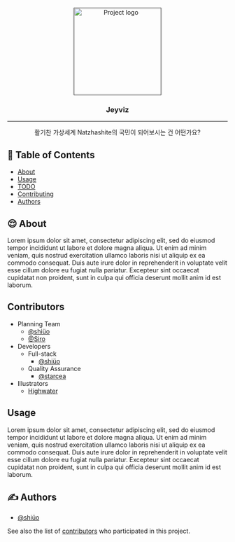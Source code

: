 <p align="center">
  <a href="" rel="noopener">
 <img width=200px height=200px src="icon" alt="Project logo"></a>
</p>

<h3 align="center">Jeyviz</h3>

---

<p align="center">활기찬 가상세계 Natzhashite의 국민이 되어보시는 건 어떤가요? 
     <br>  
</p>

## 📝 Table of Contents
- [About](#about)
- [Usage](#usage)
- [TODO](../TODO.md)
- [Contributing](../CONTRIBUTING.md)
- [Authors](#authors)

## 😌 About <a name = "about"></a>
Lorem ipsum dolor sit amet, consectetur adipiscing elit, sed do eiusmod tempor incididunt ut labore et dolore magna aliqua. Ut enim ad minim veniam, quis nostrud exercitation ullamco laboris nisi ut aliquip ex ea commodo consequat. Duis aute irure dolor in reprehenderit in voluptate velit esse cillum dolore eu fugiat nulla pariatur. Excepteur sint occaecat cupidatat non proident, sunt in culpa qui officia deserunt mollit anim id est laborum.

## Contributors <a name="contributors"></a>
- Planning Team
  - [@shiüo](https://linktr.ee/shiueo)
  - [@Siro](https://whitet.dev/)
- Developers
  - Full-stack
    - [@shiüo](https://linktr.ee/shiueo)
  - Quality Assurance
    - [@starcea](https://github.com/star0202)
- Illustrators
  - [Highwater]()
  

## Usage
Lorem ipsum dolor sit amet, consectetur adipiscing elit, sed do eiusmod tempor incididunt ut labore et dolore magna aliqua. Ut enim ad minim veniam, quis nostrud exercitation ullamco laboris nisi ut aliquip ex ea commodo consequat. Duis aute irure dolor in reprehenderit in voluptate velit esse cillum dolore eu fugiat nulla pariatur. Excepteur sint occaecat cupidatat non proident, sunt in culpa qui officia deserunt mollit anim id est laborum.

## ✍️ Authors <a name = "authors"></a>
- [@shiüo](https://github.com/shiueo)

See also the list of [contributors](https://github.com/shiueo/Jeyviz/contributors) who participated in this project.
